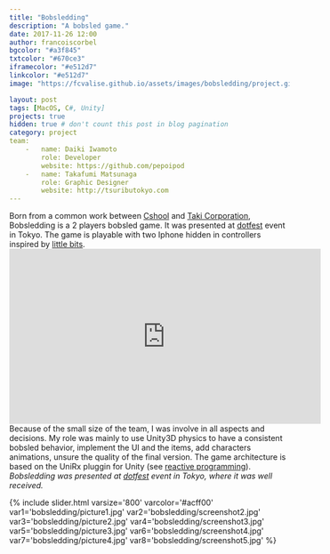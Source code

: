```yaml
---
title: "Bobsledding"
description: "A bobsled game."
date: 2017-11-26 12:00
author: francoiscorbel
bgcolor: "#a3f845"
txtcolor: "#670ce3"
iframecolor: "#e512d7"
linkcolor: "#e512d7"
image: "https://fcvalise.github.io/assets/images/bobsledding/project.gif"

layout: post
tags: [MacOS, C#, Unity]
projects: true
hidden: true # don't count this post in blog pagination
category: project
team:
    -   name: Daiki Iwamoto
        role: Developer
        website: https://github.com/pepoipod
    -   name: Takafumi Matsunaga
        role: Graphic Designer
        website: http://tsuributokyo.com
---
```

<div class="text justify general-margin">
Born from a common work between <a alt="http://cshool.jp" href="http://cshool.jp" target="_blank">Cshool</a> and <a alt="http://taki.co.jp" href="http://taki.co.jp" target="_blank">Taki Corporation</a>, Bobsledding is a 2 players bobsled game.
It was presented at <a alt="http://www.dotfes.jp" href="http://www.dotfes.jp" target="_blank">dotfest</a> event in Tokyo.
The game is playable with two Iphone hidden in controllers inspired by <a alt="http://littlebits.cc" href="http://littlebits.cc/" target="_blank">little bits</a>.
</div>

<div class="video general-margin">
    <iframe width="560px" height="315px" src="https://www.youtube.com/embed/YmsvSfXqlHE?modestbranding=1&autohide=1&showinfo=0&controls=0&rel=0" frameborder="0" allowfullscreen></iframe>
</div>

<div class="text justify general-margin">
Because of the small size of the team, I was involve in all aspects and decisions. My role was mainly to use Unity3D physics to have a consistent bobsled behavior,
implement the UI and the items, add characters animations, unsure the quality of the final version.
The game architecture is based on the UniRx pluggin for Unity (see <a alt="https://en.wikipedia.org/wiki/Reactive_programming" href="https://en.wikipedia.org/wiki/Reactive_programming" target="_blank">reactive programming</a>).
</div>

<div class="text general-margin"><i>
Bobsledding was presented at <a alt="http://www.dotfes.jp" href="http://www.dotfes.jp" target="_blank">dotfest</a> event in Tokyo, where it was well received.
</i></div>

{% include slider.html varsize='800' varcolor='#acff00' var1='bobsledding/picture1.jpg' var2='bobsledding/screenshot2.jpg' var3='bobsledding/picture2.jpg' var4='bobsledding/screenshot3.jpg' var5='bobsledding/picture3.jpg' var6='bobsledding/screenshot4.jpg' var7='bobsledding/picture4.jpg' var8='bobsledding/screenshot5.jpg' %}

